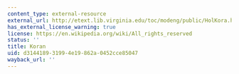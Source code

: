 ```yaml
---
content_type: external-resource
external_url: http://etext.lib.virginia.edu/toc/modeng/public/HolKora.html
has_external_license_warning: true
license: https://en.wikipedia.org/wiki/All_rights_reserved
status: ''
title: Koran
uid: d3144189-3199-4e19-862a-0452cce85047
wayback_url: ''
---
```

